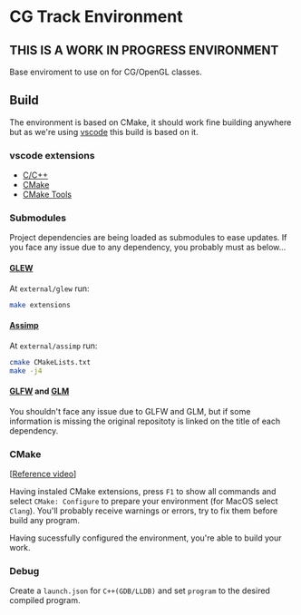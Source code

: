 # CG Track Environment

## **THIS IS A WORK IN PROGRESS ENVIRONMENT**

Base enviroment to use on for CG/OpenGL classes.

## Build

The environment is based on CMake, it should work fine building anywhere but as we're using [vscode](https://code.visualstudio.com/) this build is based on it.

### vscode extensions

- [C/C++](https://marketplace.visualstudio.com/items?itemName=ms-vscode.cpptools)
- [CMake](https://marketplace.visualstudio.com/items?itemName=twxs.cmake)
- [CMake Tools](https://marketplace.visualstudio.com/items?itemName=ms-vscode.cmake-tools)

### Submodules

Project dependencies are being loaded as submodules to ease updates.
If you face any issue due to any dependency, you probably must as below...

#### [GLEW](https://github.com/nigels-com/glew)

At `external/glew` run:

```bash
make extensions
```

#### [Assimp](https://github.com/assimp/assimp)

At `external/assimp` run:

```bash
cmake CMakeLists.txt
make -j4
```

#### [GLFW](https://github.com/glfw/glfw) and [GLM](https://github.com/g-truc/glm)

You shouldn't face any issue due to GLFW and GLM, but if some information is missing the original repositoty is linked on the title of each dependency.

### CMake

[[Reference video](https://www.youtube.com/watch?v=wP4cwAtU-g8)]

Having instaled CMake extensions, press `F1` to show all commands and select `CMake: Configure` to prepare your environment (for MacOS select `Clang`). You'll probably receive warnings or errors, try to fix them before build any program.

Having sucessfully configured the environment, you're able to build your work.

### Debug

Create a `launch.json` for `C++(GDB/LLDB)` and set `program` to the desired compiled program.
